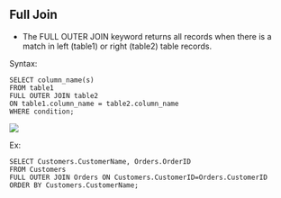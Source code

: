 
## Full Join

- The FULL OUTER JOIN keyword returns all records when there is a match in left (table1) or right (table2) table records.

Syntax:
```roomsql
SELECT column_name(s)
FROM table1
FULL OUTER JOIN table2
ON table1.column_name = table2.column_name
WHERE condition;
```

![](https://www.w3schools.com/sql/img_fulljoin.gif)

Ex:
```roomsql
SELECT Customers.CustomerName, Orders.OrderID
FROM Customers
FULL OUTER JOIN Orders ON Customers.CustomerID=Orders.CustomerID
ORDER BY Customers.CustomerName;
```



